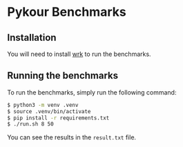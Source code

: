 # Pykour Benchmarks

## Installation

You will need to install [wrk](https://github.com/wg/wrk) to run the benchmarks.

## Running the benchmarks

To run the benchmarks, simply run the following command:

```bash
$ python3 -m venv .venv
$ source .venv/bin/activate
$ pip install -r requirements.txt
$ ./run.sh 8 50
```

You can see the results in the `result.txt` file.
